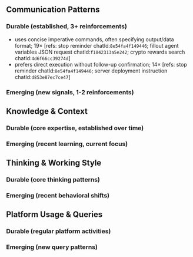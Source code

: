 ## Communication Patterns
### Durable (established, 3+ reinforcements)
- uses concise imperative commands, often specifying output/data format; 19× [refs: stop reminder chatId:`8e54fa4f149446`; fillout agent variables JSON request chatId:`f1042313a5e242`; crypto rewards search chatId:`4d6f66cc39274d`]
- prefers direct execution without follow-up confirmation; 14× [refs: stop reminder chatId:`8e54fa4f149446`; server deployment instruction chatId:`d853e87ec7ce47`]

### Emerging (new signals, 1-2 reinforcements)

## Knowledge & Context
### Durable (core expertise, established over time)

### Emerging (recent learning, current focus)

## Thinking & Working Style
### Durable (core thinking patterns)

### Emerging (recent behavioral shifts)

## Platform Usage & Queries
### Durable (regular platform activities)

### Emerging (new query patterns)